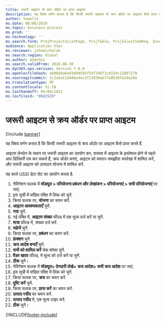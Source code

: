 ```yaml
---
title: जरूरी आइटम से क्रय ऑर्डर पर प्राप्त आइटम
description: यह विषय वर्णन करता है कि किसी जरूरी आइटम से क्रय ऑर्डर पर आइटम कैसे प्राप्त करते हैं.
author: Yowelle
ms.date: 08/06/2019
ms.topic: business-process
ms.prod: ''
ms.technology: ''
ms.search.form: ProjProjectsListPage, ProjTable, ProjSalesItemReq, InventItemIdLookupSimple, PurchCreateFromSalesOrder, VendAccountItemLookup, PurchTable, PurchEditLines
audience: Application User
ms.reviewer: johnmichalak
ms.search.region: Global
ms.author: andchoi
ms.search.validFrom: 2016-06-30
ms.dyn365.ops.version: Version 7.0.0
ms.openlocfilehash: ab08dda6e81609595f54f3dd71c0154c12807270
ms.sourcegitcommit: 2c2a5a11d446adec2f21030ab77a053d7e2da28e
ms.translationtype: MT
ms.contentlocale: hi-IN
ms.lasthandoff: 05/04/2022
ms.locfileid: "8682529"
---
```

# <a name="receive-items-on-purchase-order-from-item-requirement"></a>जरूरी आइटम से क्रय ऑर्डर पर प्राप्त आइटम

[!include [banner](../../includes/banner.md)]

यह विषय वर्णन करता है कि किसी जरूरी आइटम से क्रय ऑर्डर पर आइटम कैसे प्राप्त करते हैं.

आइटम लेनदेन के स्थान पर जरूरी आइटम का उपयोग कर, वास्तव में आइटम के इस्तेमाल होने से पहले आप डिलिवरी तय कर सकते हैं, क्रय ऑर्डर बनाएं, आइटम को व्यापार-समझौता रूपरेखा में शामिल करें, और जरूरी आइटम को उत्पादन योजना में शामिल करें. 

यह कार्य USSI डेटा सेट का उपयोग करता है.

1. नेविगेशन फलक में **मॉड्यूल > परियोजना प्रबंधन और लेखांकन > परियोजनाएं > सभी परियोजनाएं** पर जाएं.
2. इस सूची में वांछित पंक्ति में लिंक को चुनें.
3. क्रिया फलक पर, **योजना** का चयन करें.
4. **आइटम आवश्यकताएँ** चुनें.
5. **नया** चुनें.
6. नई पंक्ति में, **आइटम संख्या** फील्ड में एक मूल्य दर्ज करें या चुनें.
7. **मात्रा** फ़ील्ड में, संख्या दर्ज करें.
8. **सहेजें** चुनें.
9. क्रिया फलक पर, **प्रबंधन** का चयन करें.
10. **फ़ंक्शन** चुनें.
11. **क्रय आदेश बनाएँ** चुनें.
12. **सभी को शामिल करें** चेक बॉक्स चुनें.
13. **वेंडर खाता** फील्ड, में मूल्य को दर्ज करें या चुनें.
14. **ठीक** चुनें।
15. नेविगेशन फलक में **मॉड्यूल> देनदारी लेखे> क्रय आदेश> सभी क्रय आदेश** पर जाएं.
16. इस सूची में वांछित पंक्ति में लिंक को चुनें.
17. क्रिया फलक पर, **क्रय** का चयन करें.
18. **पुष्टि करें** चुनें.
19. क्रिया फलक पर, **प्राप्त करें** का चयन करें.
20. **उत्पाद रसीद** का चयन करें.
21. **उत्पाद रसीद** में, एक मूल्य टाइप करें.
22. **ठीक** चुनें।



[!INCLUDE[footer-include](../../includes/footer-banner.md)]